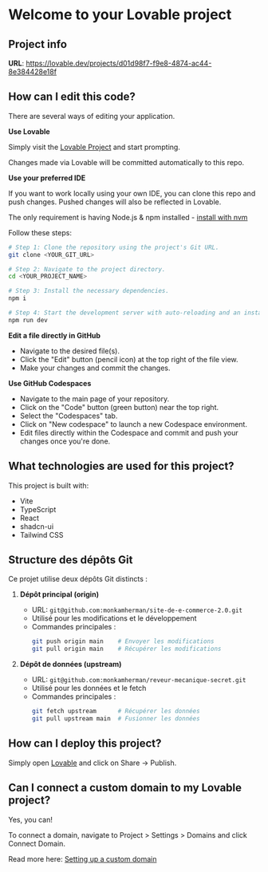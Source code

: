 # Welcome to your Lovable project

## Project info

**URL**: https://lovable.dev/projects/d01d98f7-f9e8-4874-ac44-8e384428e18f

## How can I edit this code?

There are several ways of editing your application.

**Use Lovable**

Simply visit the [Lovable Project](https://lovable.dev/projects/d01d98f7-f9e8-4874-ac44-8e384428e18f) and start prompting.

Changes made via Lovable will be committed automatically to this repo.

**Use your preferred IDE**

If you want to work locally using your own IDE, you can clone this repo and push changes. Pushed changes will also be reflected in Lovable.

The only requirement is having Node.js & npm installed - [install with nvm](https://github.com/nvm-sh/nvm#installing-and-updating)

Follow these steps:

```sh
# Step 1: Clone the repository using the project's Git URL.
git clone <YOUR_GIT_URL>

# Step 2: Navigate to the project directory.
cd <YOUR_PROJECT_NAME>

# Step 3: Install the necessary dependencies.
npm i

# Step 4: Start the development server with auto-reloading and an instant preview.
npm run dev
```

**Edit a file directly in GitHub**

- Navigate to the desired file(s).
- Click the "Edit" button (pencil icon) at the top right of the file view.
- Make your changes and commit the changes.

**Use GitHub Codespaces**

- Navigate to the main page of your repository.
- Click on the "Code" button (green button) near the top right.
- Select the "Codespaces" tab.
- Click on "New codespace" to launch a new Codespace environment.
- Edit files directly within the Codespace and commit and push your changes once you're done.

## What technologies are used for this project?

This project is built with:

- Vite
- TypeScript
- React
- shadcn-ui
- Tailwind CSS

## Structure des dépôts Git

Ce projet utilise deux dépôts Git distincts :

1. **Dépôt principal (origin)**
   - URL: `git@github.com:monkamherman/site-de-e-commerce-2.0.git`
   - Utilisé pour les modifications et le développement
   - Commandes principales :
     ```bash
     git push origin main    # Envoyer les modifications
     git pull origin main    # Récupérer les modifications
     ```

2. **Dépôt de données (upstream)**
   - URL: `git@github.com:monkamherman/reveur-mecanique-secret.git`
   - Utilisé pour les données et le fetch
   - Commandes principales :
     ```bash
     git fetch upstream      # Récupérer les données
     git pull upstream main  # Fusionner les données
     ```

## How can I deploy this project?

Simply open [Lovable](https://lovable.dev/projects/d01d98f7-f9e8-4874-ac44-8e384428e18f) and click on Share -> Publish.

## Can I connect a custom domain to my Lovable project?

Yes, you can!

To connect a domain, navigate to Project > Settings > Domains and click Connect Domain.

Read more here: [Setting up a custom domain](https://docs.lovable.dev/tips-tricks/custom-domain#step-by-step-guide)
